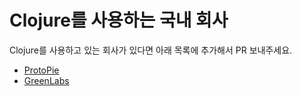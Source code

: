 # Clojure를 사용하는 국내 회사

Clojure를 사용하고 있는 회사가 있다면 아래 목록에 추가해서 PR 보내주세요.

* [ProtoPie](https://www.protopie.io)
* [GreenLabs](https://www.farmmorning.com)
